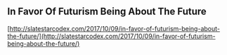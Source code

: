 ## In Favor Of Futurism Being About The Future
  
  [http://slatestarcodex.com/2017/10/09/in-favor-of-futurism-being-about-the-future/](http://slatestarcodex.com/2017/10/09/in-favor-of-futurism-being-about-the-future/)